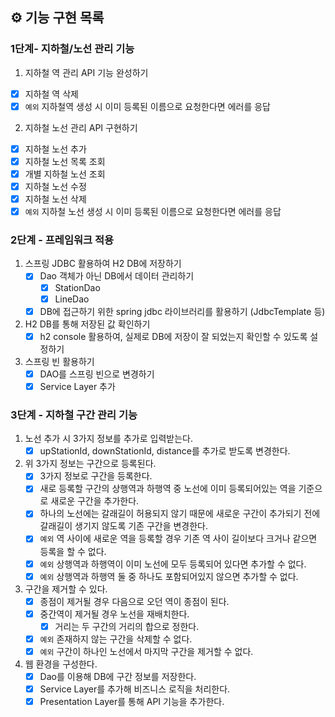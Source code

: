 ## ⚙ 기능 구현 목록

### 1단계- 지하철/노선 관리 기능

1. 지하철 역 관리 API 기능 완성하기

- [X] 지하철 역 삭제
- [X] `예외` 지하철역 생성 시 이미 등록된 이름으로 요청한다면 에러를 응답

2. 지하철 노선 관리 API 구현하기

- [X] 지하철 노선 추가
- [X] 지하철 노선 목록 조회
- [X] 개별 지하철 노선 조회
- [X] 지하철 노선 수정
- [X] 지하철 노선 삭제
- [X] `예외` 지하철 노선 생성 시 이미 등록된 이름으로 요청한다면 에러를 응답

### 2단계 - 프레임워크 적용

1. 스프링 JDBC 활용하여 H2 DB에 저장하기
    - [X] Dao 객체가 아닌 DB에서 데이터 관리하기
        - [X] StationDao
        - [X] LineDao
    - [X] DB에 접근하기 위한 spring jdbc 라이브러리를 활용하기 (JdbcTemplate 등)

2. H2 DB를 통해 저장된 값 확인하기
    - [X] h2 console 활용하여, 실제로 DB에 저장이 잘 되었는지 확인할 수 있도록 설정하기

3. 스프링 빈 활용하기
    - [X] DAO를 스프링 빈으로 변경하기
    - [X] Service Layer 추가

### 3단계 - 지하철 구간 관리 기능
1. 노선 추가 시 3가지 정보를 추가로 입력받는다.
   - [x] upStationId, downStationId, distance를 추가로 받도록 변경한다.
   
2. 위 3가지 정보는 구간으로 등록된다.
   - [x] 3가지 정보로 구간을 등록한다.
   - [x] 새로 등록할 구간의 상행역과 하행역 중 노선에 이미 등록되어있는 역을 기준으로 새로운 구간을 추가한다.
   - [x] 하나의 노선에는 갈래길이 허용되지 않기 때문에 새로운 구간이 추가되기 전에 갈래길이 생기지 않도록 기존 구간을 변경한다.
   - [x] `예외` 역 사이에 새로운 역을 등록할 경우 기존 역 사이 길이보다 크거나 같으면 등록을 할 수 없다.
   - [x] `예외` 상행역과 하행역이 이미 노선에 모두 등록되어 있다면 추가할 수 없다.
   - [x] `예외` 상행역과 하행역 둘 중 하나도 포함되어있지 않으면 추가할 수 없다.
   
3. 구간을 제거할 수 있다.
   - [x] 종점이 제거될 경우 다음으로 오던 역이 종점이 된다.
   - [x] 중간역이 제거될 경우 노선을 재배치한다.
     - [x] 거리는 두 구간의 거리의 합으로 정한다.
   - [x] `예외` 존재하지 않는 구간을 삭제할 수 없다.
   - [x] `예외` 구간이 하나인 노선에서 마지막 구간을 제거할 수 없다.

4. 웹 환경을 구성한다.
   - [x] Dao를 이용해 DB에 구간 정보를 저장한다.
   - [x] Service Layer를 추가해 비즈니스 로직을 처리한다.
   - [x] Presentation Layer를 통해 API 기능을 추가한다.
